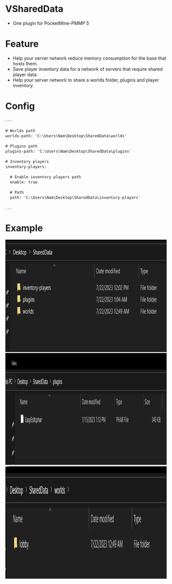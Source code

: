 # VSharedData
- One plugin for PocketMine-PMMP 5

# Feature
- Help your server network reduce memory consumption for the base that hosts them.
- Save player inventory data for a network of servers that require shared player data.
- Help your server network to share a worlds folder, plugins and player inventory.

# Config
```
---

# Worlds path
worlds-path: 'C:\Users\Nam\Desktop\SharedData\worlds'

# Plugins path
plugins-path: 'C:\Users\Nam\Desktop\SharedData\plugins'

# Inventory players
inventory-players:

  # Enable inventory players path
  enable: true

  # Path
  path: 'C:\Users\Nam\Desktop\SharedData\inventory-players'

...
```

# Example
<img src="https://github.com/VennDev/VSharedData/blob/main/images/1.png" alt="VMiningSack" height="350" width="700" />
<img src="https://github.com/VennDev/VSharedData/blob/main/images/2.png" alt="VMiningSack" height="350" width="700" />
<img src="https://github.com/VennDev/VSharedData/blob/main/images/3.png" alt="VMiningSack" height="350" width="700" />
